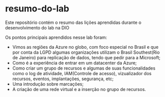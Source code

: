 # resumo-do-lab
Este repositório contém o resumo das lições aprendidas durante o desenvolvimento do lab na DIO

Os pontos principais aprendidos nesse lab foram:
- Vimos as regiões da Azure no globo, com foco especial no Brasil e que por conta da LGPD algumas organizações utilizam o Brasil Southest(Rio de Janeiro) para replicação de dados, tendo que pedir para a Microsoft;
- Como é a experiência de entrar em um datacenter da Azure;
- Como criar um grupo de recursos e algumas de suas funcionalidades como o log de atividade, IAM(Controle de acesso), vizualizador dos recursos, eventos, implantações, segurança, etc;
- Uma introdução sobre marcações;
- A criação de uma rede virtual e a inserção no grupo de recursos.
